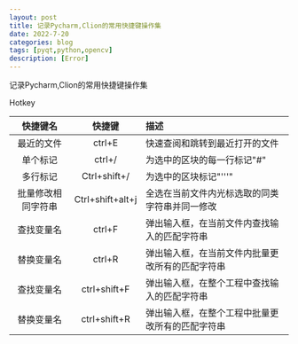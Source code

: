 ```yaml
---
layout: post
title: 记录Pycharm,Clion的常用快捷键操作集
date: 2022-7-20
categories: blog
tags: [pyqt,python,opencv]
description: [Error]
---
```


记录Pycharm,Clion的常用快捷键操作集  

Hotkey  

|快捷键名|快捷键|描述|
|:-----:|:----:|:--|
|最近的文件|ctrl+E|快速查阅和跳转到最近打开的文件|
|单个标记|ctrl+/|为选中的区块的每一行标记"#"|
|多行标记|Ctrl+shift+/|为选中的区块标记"'''"|
|批量修改相同字符串|Ctrl+shift+alt+j|全选在当前文件内光标选取的同类字符串并同一修改|
|查找变量名|ctrl+F|弹出输入框，在当前文件内查找输入的匹配字符串|
|替换变量名|ctrl+R|弹出输入框，在当前文件内批量更改所有的匹配字符串|
|查找变量名|ctrl+shift+F|弹出输入框，在整个工程中查找输入的匹配字符串|
|替换变量名|ctrl+shift+R|弹出输入框，在整个工程中批量更改所有的匹配字符串|